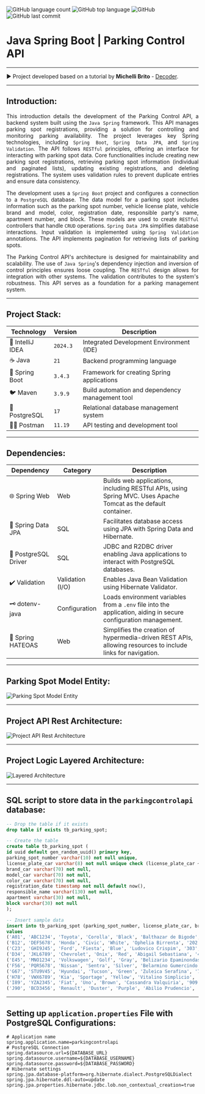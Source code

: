 ![GitHub language count](https://img.shields.io/github/languages/count/souzafcharles/Java-Spring-Boot-Parking-Control-API)
![GitHub top language](https://img.shields.io/github/languages/top/souzafcharles/Java-Spring-Boot-Parking-Control-API)
![GitHub](https://img.shields.io/github/license/souzafcharles/Java-Spring-Boot-Parking-Control-API)
![GitHub last commit](https://img.shields.io/github/last-commit/souzafcharles/Java-Spring-Boot-Parking-Control-API)

# Java Spring Boot | Parking Control API

***

▶️ Project developed based on a tutorial by **Michelli Brito** - [Decoder](https://www.michellibrito.com/).

***

## Introduction:

<p align="justify">
This introduction details the development of the Parking Control API, a backend system built using the <code>Java Spring</code> framework. This API manages parking spot registrations, providing a solution for controlling and monitoring parking availability. The project leverages key Spring technologies, including <code>Spring Boot</code>, <code>Spring Data JPA</code>, and <code>Spring Validation</code>. The API follows <code>RESTful</code> principles, offering an interface for interacting with parking spot data. Core functionalities include creating new parking spot registrations, retrieving parking spot information (individual and paginated lists), updating existing registrations, and deleting registrations.  The system uses validation rules to prevent duplicate entries and ensure data consistency.
</p>

<p align="justify">
The development uses a <code>Spring Boot</code> project and configures a connection to a <code>PostgreSQL</code> database. The data model for a parking spot includes information such as the parking spot number, vehicle license plate, vehicle brand and model, color, registration date, responsible party's name, apartment number, and block. These models are used to create <code>RESTful</code> controllers that handle <code>CRUD</code> operations. <code>Spring Data JPA</code> simplifies database interactions. Input validation is implemented using <code>Spring Validation</code> annotations. The API implements pagination for retrieving lists of parking spots.
</p>

<p align="justify">
The Parking Control API's architecture is designed for maintainability and scalability. The use of <code>Java Spring</code>'s dependency injection and inversion of control principles ensures loose coupling. The <code>RESTful</code> design allows for integration with other systems. The validation contributes to the system's robustness. This API serves as a foundation for a parking management system.
</p>

***

## Project Stack:

| Technology       | Version  | Description                                     |
|------------------|----------|-------------------------------------------------|
| 📐 IntelliJ IDEA | `2024.3` | Integrated Development Environment (IDE)        |
| ☕ Java           | `21`     | Backend programming language                    |
| 🌱 Spring Boot   | `3.4.3`  | Framework for creating Spring applications      |
| 🐦 Maven         | `3.9.9`  | Build automation and dependency management tool |
| 🐘 PostgreSQL    | `17`     | Relational database management system           |
| 👩‍🚀 Postman    | `11.19`  | API testing and development tool                |

***

## Dependencies:

| Dependency           | Category         | Description                                                                                                     |
|----------------------|------------------|-----------------------------------------------------------------------------------------------------------------|
| 🌐 Spring Web        | Web              | Builds web applications, including RESTful APIs, using Spring MVC. Uses Apache Tomcat as the default container. |
| 💾 Spring Data JPA   | SQL              | Facilitates database access using JPA with Spring Data and Hibernate.                                           |
| 🐘 PostgreSQL Driver | SQL              | JDBC and R2DBC driver enabling Java applications to interact with PostgreSQL databases.                         |
| ✔️ Validation        | Validation (I/O) | Enables Java Bean Validation using Hibernate Validator.                                                         |
| 🗝️ dotenv-java      | Configuration    | Loads environment variables from a `.env` file into the application, aiding in secure configuration management. |
| 🔗 Spring HATEOAS    | Web              | Simplifies the creation of hypermedia-driven REST APIs, allowing resources to include links for navigation.     |

***

## Parking Spot Model Entity:

![Parking Spot Model Entity](https://github.com/souzafcharles/Java-Spring-Boot-Parking-Control-API/blob/main/src/main/resources/static/img/parking-spot-model-entity.png)

***

## Project API Rest Architecture:

![Project API Rest Architecture](https://github.com/souzafcharles/Java-Spring-Boot-Parking-Control-API/blob/main/src/main/resources/static/img/api-rest-architecture.png)
***

## Project Logic Layered Architecture:

![Layered Architecture](https://github.com/souzafcharles/Java-Spring-Boot-Parking-Control-API/blob/main/src/main/resources/static/img/logic-layered-architecture.png)
***

## SQL script to store data in the `parkingcontrolapi` database:

````sql
-- Drop the table if it exists
drop table if exists tb_parking_spot;

-- Create the table
create table tb_parking_spot (
id uuid default gen_random_uuid() primary key,
parking_spot_number varchar(10) not null unique,
license_plate_car varchar(8) not null unique check (license_plate_car ~ '^[A-Z]{3}[0-9][A-Z0-9][0-9]{2}$'),
brand_car varchar(70) not null,
model_car varchar(70) not null,
color_car varchar(70) not null,
registration_date timestamp not null default now(),
responsible_name varchar(130) not null,
apartment varchar(30) not null,
block varchar(30) not null
);

-- Insert sample data
insert into tb_parking_spot (parking_spot_number, license_plate_car, brand_car, model_car, color_car, responsible_name, apartment, block)
values
('A01', 'ABC1234', 'Toyota', 'Corolla', 'Black', 'Balthazar de Bigode', '101', 'A'),
('B12', 'DEF5678', 'Honda', 'Civic', 'White', 'Ophelia Birrenta', '202', 'B'),
('C23', 'GHI9J45', 'Ford', 'Fiesta', 'Blue', 'Ludovico Crispim', '303', 'C'),
('D34', 'JKL6789', 'Chevrolet', 'Onix', 'Red', 'Abigail Sebastiana', '404', 'D'),
('E45', 'MNO1234', 'Volkswagen', 'Golf', 'Gray', 'Belizario Epaminondas', '505', 'E'),
('F56', 'PQR5678', 'Nissan', 'Sentra', 'Silver', 'Belarmino Gumercindo', '606', 'F'),
('G67', 'STU9V45', 'Hyundai', 'Tucson', 'Green', 'Zuleica Serafina', '707', 'G'),
('H78', 'VWX6789', 'Kia', 'Sportage', 'Yellow', 'Vitalino Simplicio', '808', 'H'),
('I89', 'YZA2345', 'Fiat', 'Uno', 'Brown', 'Cassandra Valquiria', '909', 'I'),
('J90', 'BCD3456', 'Renault', 'Duster', 'Purple', 'Abilio Prudencio', '1001', 'J');
````

***

## Setting up `application.properties` File with PostgreSQL Configurations:

```properties
# Application name
spring.application.name=parkingcontrolapi
# PostgreSQL Connection
spring.datasource.url=${DATABASE_URL}
spring.datasource.username=${DATABASE_USERNAME}
spring.datasource.password=${DATABASE_PASSWORD}
# Hibernate settings
spring.jpa.database-platform=org.hibernate.dialect.PostgreSQLDialect
spring.jpa.hibernate.ddl-auto=update
spring.jpa.properties.hibernate.jdbc.lob.non_contextual_creation=true
```